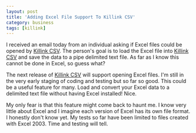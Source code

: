 ```yaml
---
layout: post
title: 'Adding Excel File Support To Killink CSV'
category: business
tags: [killink]
---
```


I received an email today from an individual asking if Excel files could be opened by [Killink CSV](http://www.killink.com/).  The person's goal is to load the Excel file into [Killink CSV](http://www.killink.com/) and save the data to a pipe delimited text file.  As far as I know this cannot be done in Excel, so guess what?

The next release of [Killink CSV](http://www.killink.com/) will support opening Excel files.  I'm still in the very early staging of coding and testing but so far so good.  This could be a useful feature for many.  Load and convert your Excel data to a delimited text file without having Excel installed!  Nice.

My only fear is that this feature might come back to haunt me.  I know very little about Excel and I imagine each version of Excel has its own file format.  I honestly don't know yet.  My tests so far have been limited to files created with Excel 2003.  Time and testing will tell.
